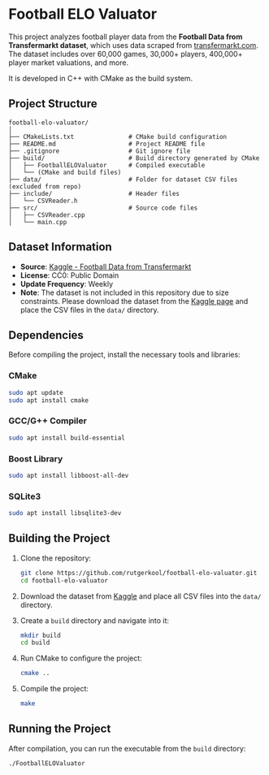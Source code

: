 # Football ELO Valuator

This project analyzes football player data from the **Football Data from Transfermarkt dataset**, which uses data scraped from [transfermarkt.com](https://www.transfermarkt.com/). The dataset includes over 60,000 games, 30,000+ players, 400,000+ player market valuations, and more.

It is developed in C++ with CMake as the build system.

## **Project Structure**

```
football-elo-valuator/
│
├── CMakeLists.txt               # CMake build configuration
├── README.md                    # Project README file
├── .gitignore                   # Git ignore file
├── build/                       # Build directory generated by CMake
│   ├── FootballELOValuator      # Compiled executable
│   └── (CMake and build files)
├── data/                        # Folder for dataset CSV files (excluded from repo)
├── include/                     # Header files
│   └── CSVReader.h
├── src/                         # Source code files
│   ├── CSVReader.cpp
│   └── main.cpp
```

## **Dataset Information**
- **Source**: [Kaggle - Football Data from Transfermarkt](https://www.kaggle.com/datasets/davidcariboo/football-data-from-transfermarkt)
- **License**: CC0: Public Domain
- **Update Frequency**: Weekly
- **Note**: The dataset is not included in this repository due to size constraints. Please download the dataset from the [Kaggle page](https://www.kaggle.com/datasets/davidcariboo/player-scores) and place the CSV files in the `data/` directory.

## **Dependencies**

Before compiling the project, install the necessary tools and libraries:

### **CMake**
```bash
sudo apt update
sudo apt install cmake
```

### **GCC/G++ Compiler**
```bash
sudo apt install build-essential
```

### **Boost Library**
```bash
sudo apt install libboost-all-dev
```

### **SQLite3**
```bash
sudo apt install libsqlite3-dev
```

## **Building the Project**

1. Clone the repository:
   ```bash
   git clone https://github.com/rutgerkool/football-elo-valuator.git
   cd football-elo-valuator
   ```

2. Download the dataset from [Kaggle](https://www.kaggle.com/datasets/davidcariboo/player-scores) and place all CSV files into the `data/` directory.

3. Create a `build` directory and navigate into it:
   ```bash
   mkdir build
   cd build
   ```

4. Run CMake to configure the project:
   ```bash
   cmake ..
   ```

5. Compile the project:
   ```bash
   make
   ```

## **Running the Project**

After compilation, you can run the executable from the `build` directory:
```bash
./FootballELOValuator
```
